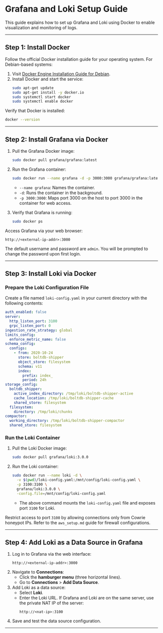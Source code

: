 # Grafana and Loki Setup Guide

This guide explains how to set up Grafana and Loki using Docker to enable visualization and monitoring of logs.

---

## Step 1: Install Docker

Follow the official Docker installation guide for your operating system. For Debian-based systems:

1. Visit [Docker Engine Installation Guide for Debian](https://docs.docker.com/engine/install/debian/).
2. Install Docker and start the service:
   ```bash
   sudo apt-get update
   sudo apt-get install -y docker.io
   sudo systemctl start docker
   sudo systemctl enable docker
   ```

Verify that Docker is installed:
```bash
docker --version
```

---

## Step 2: Install Grafana via Docker

1. Pull the Grafana Docker image:
   ```bash
   sudo docker pull grafana/grafana:latest
   ```
2. Run the Grafana container:
   ```bash
   sudo docker run --name grafana -d -p 3000:3000 grafana/grafana:latest
   ```
   - `--name grafana`: Names the container.
   - `-d`: Runs the container in the background.
   - `-p 3000:3000`: Maps port 3000 on the host to port 3000 in the container for web access.

3. Verify that Grafana is running:
   ```bash
   sudo docker ps
   ```

Access Grafana via your web browser:
```plaintext
http://<external-ip-addr>:3000
```
The default username and password are `admin`. You will be prompted to change the password upon first login.

---

## Step 3: Install Loki via Docker

### Prepare the Loki Configuration File
Create a file named `loki-config.yaml` in your current directory with the following contents:
```yaml
auth_enabled: false
server:
  http_listen_port: 3100
  grpc_listen_port: 0
ingestion_rate_strategy: global
limits_config:
  enforce_metric_name: false
schema_config:
  configs:
    - from: 2020-10-24
      store: boltdb-shipper
      object_store: filesystem
      schema: v11
      index:
        prefix: index_
        period: 24h
storage_config:
  boltdb_shipper:
    active_index_directory: /tmp/loki/boltdb-shipper-active
    cache_location: /tmp/loki/boltdb-shipper-cache
    shared_store: filesystem
  filesystem:
    directory: /tmp/loki/chunks
compactor:
  working_directory: /tmp/loki/boltdb-shipper-compactor
  shared_store: filesystem
```

### Run the Loki Container
1. Pull the Loki Docker image:
   ```bash
   sudo docker pull grafana/loki:3.0.0
   ```
2. Run the Loki container:
   ```bash
   sudo docker run --name loki -d \
     -v $(pwd)/loki-config.yaml:/mnt/config/loki-config.yaml \
     -p 3100:3100 \
     grafana/loki:3.0.0 \
     -config.file=/mnt/config/loki-config.yaml
   ```
   - The above command mounts the `loki-config.yaml` file and exposes port `3100` for Loki.

Restrict access to port `3100` by allowing connections only from Cowrie honeypot IPs. Refer to the `aws_setup.md` guide for firewall configurations.

---

## Step 4: Add Loki as a Data Source in Grafana

1. Log in to Grafana via the web interface:
   ```plaintext
   http://<external-ip-addr>:3000
   ```
2. Navigate to **Connections**:
   - Click the **hamburger menu** (three horizontal lines).
   - Go to **Connections** > **Add Data Source**.
3. Add Loki as a data source:
   - Select **Loki**.
   - Enter the Loki URL. If Grafana and Loki are on the same server, use the private NAT IP of the server:
     ```plaintext
     http://<nat-ip>:3100
     ```
4. Save and test the data source configuration.

---
